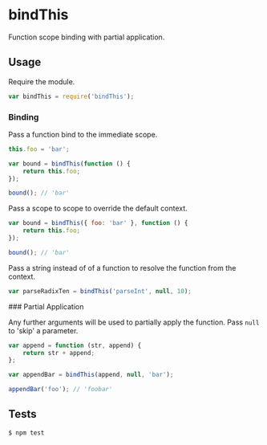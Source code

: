 # bindThis

Function scope binding with partial application.

## Usage

Require the module.

```js
var bindThis = require('bindThis');
```

### Binding

Pass a function bind to the immediate scope.

```js
this.foo = 'bar';

var bound = bindThis(function () {
	return this.foo;
});

bound(); // 'bar'
```

Pass a scope to scope to override the default context.

```js
var bound = bindThis({ foo: 'bar' }, function () {
	return this.foo;
});

bound(); // 'bar'
```

Pass a string instead of of a function to resolve the function from the context.

```js
var parseRadixTen = bindThis('parseInt', null, 10);
```

### Partial Application

Any further arguments will be used to partially apply the function. Pass `null` to 'skip' a parameter.

```js
var append = function (str, append) {
	return str + append;
};

var appendBar = bindThis(append, null, 'bar');

appendBar('foo'); // 'foobar'
```

## Tests

```bash
$ npm test
```
